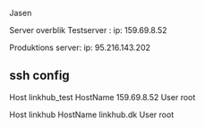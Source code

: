 Jasen

Server overblik
Testserver :
ip: 159.69.8.52

Produktions server:
ip: 95.216.143.202

## ssh config ##

Host linkhub_test
HostName 159.69.8.52
User root

Host linkhub
HostName linkhub.dk
User root